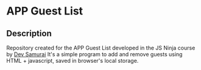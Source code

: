 # APP Guest List

## Description

Repository created for the APP Guest List developed in the JS Ninja course by [Dev Samurai](https://devsamurai.com.br/)
It's a simple program to add and remove guests using HTML + javascript, saved in browser's local storage.
